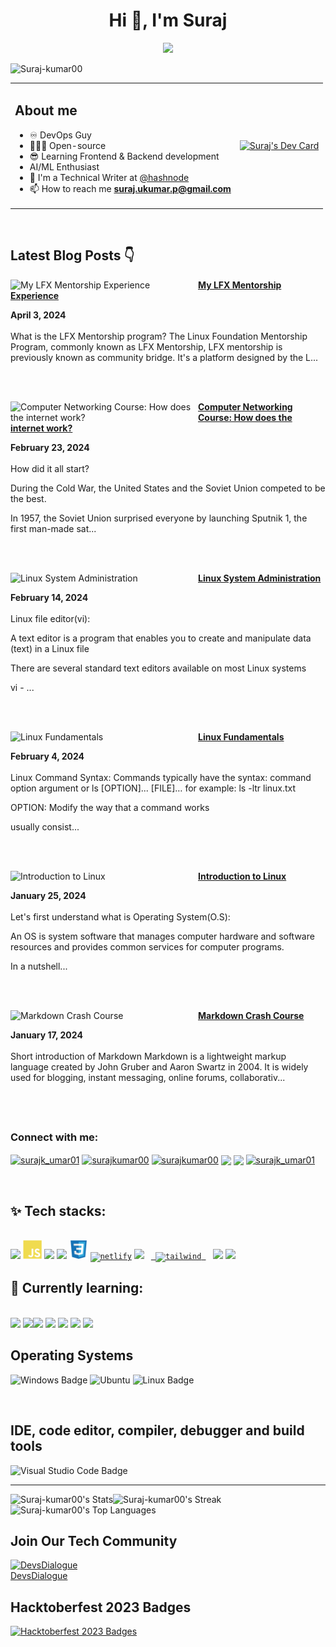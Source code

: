 <!-- This is the Header Banner of my profile -->

<!--![GihubBanner](https://github.com/Suraj-kumar00/Suraj-kumar00/blob/main/Gtihub_Banner.png)-->

<!-- This is my name -->

<h1 align="center">Hi 👋, I'm Suraj</h1>

<!-- This is Typing SVG -->

<p align="center">
  <a href="https://git.io/typing-svg"><img src="https://readme-typing-svg.demolab.com?font=Fira+Code&duration=3000&pause=1000&color=00D9F7&center=true&vCenter=true&width=435&lines=DevOps+Guy;Open-Source;Development;"></a>
</p>

<!-- Visitors counter -->

<p align="left" > <img src="https://komarev.com/ghpvc/?username=Suraj-kumar00&label=Profile%20views&color=0e75b6&style=flat" alt="Suraj-kumar00" /> </p>

<!-- This is about me -->
  <table>
   <tr>
    <td>

## About me 
- ♾️ DevOps Guy
- 🧑🏻‍💻 Open-source
- 😎 Learning Frontend & Backend development
- AI/ML Enthusiast
- 📝 I'm a Technical Writer at [@hashnode](https://surajk00.hashnode.dev/)
- 📫 How to reach me **suraj.ukumar.p@gmail.com**
</td>
<td>
<a align="center"  href="https://app.daily.dev/Surajkumar00"><img src="https://api.daily.dev/devcards/3ffdf10c31754b0b8990e50630821fca.png?r=57l" width="400" alt="Suraj's Dev Card"/></a>
   </td>
  </tr>
 </table>

<br>

<!-- Read the blogs here on my hashnode profile -->

## Latest Blog Posts 👇
<!-- HASHNODE_BLOG:START -->
<p align="left"><a href="https://surajk00.hashnode.dev/my-lfx-mentorship-experience" title="My LFX Mentorship Experience"><img src="https://cdn.hashnode.com/res/hashnode/image/upload/v1711358788030/c94476af-9de9-48e8-a773-7871e9355d0f.png" alt="My LFX Mentorship Experience" width="300px" align="left" /></a><a href="https://surajk00.hashnode.dev/my-lfx-mentorship-experience" title="My LFX Mentorship Experience"><strong>My LFX Mentorship Experience</strong></a><div><strong>April 3, 2024</strong></div><br/>What is the LFX Mentorship program?
The Linux Foundation Mentorship Program, commonly known as LFX Mentorship, LFX mentorship is previously known as community bridge. It's a platform designed by the L...</p><br/><br/>

<p align="left"><a href="https://surajk00.hashnode.dev/computer-networking-course-how-does-the-internet-work" title="Computer Networking Course: How does the internet work?"><img src="https://cdn.hashnode.com/res/hashnode/image/upload/v1695924470719/00c5f7e5-fdf7-4bc8-a273-0e942d38f969.png" alt="Computer Networking Course: How does the internet work?" width="300px" align="left" /></a><a href="https://surajk00.hashnode.dev/computer-networking-course-how-does-the-internet-work" title="Computer Networking Course: How does the internet work?"><strong>Computer Networking Course: How does the internet work?</strong></a><div><strong>February 23, 2024</strong></div><br/>How did it all start?

During the Cold War, the United States and the Soviet Union competed to be the best.

In 1957, the Soviet Union surprised everyone by launching Sputnik 1, the first man-made sat...</p><br/><br/>

<p align="left"><a href="https://surajk00.hashnode.dev/linux-system-administration" title="Linux System Administration"><img src="https://cdn.hashnode.com/res/hashnode/image/upload/v1707742641126/382a52b2-65cf-45ef-9adf-6b9baf90cea3.png" alt="Linux System Administration" width="300px" align="left" /></a><a href="https://surajk00.hashnode.dev/linux-system-administration" title="Linux System Administration"><strong>Linux System Administration</strong></a><div><strong>February 14, 2024</strong></div><br/>Linux file editor(vi):

A text editor is a program that enables you to create and manipulate data (text) in a Linux file

There are several standard text editors available on most Linux systems

vi - ...</p><br/><br/>

<p align="left"><a href="https://surajk00.hashnode.dev/linux-fundamentals" title="Linux Fundamentals"><img src="https://cdn.hashnode.com/res/hashnode/image/upload/v1706640781804/61d542b1-b99f-457f-a43e-6eef795202a1.png" alt="Linux Fundamentals" width="300px" align="left" /></a><a href="https://surajk00.hashnode.dev/linux-fundamentals" title="Linux Fundamentals"><strong>Linux Fundamentals</strong></a><div><strong>February 4, 2024</strong></div><br/>Linux Command Syntax:
Commands typically have the syntax:
command option argument or
ls [OPTION]... [FILE]…
for example:
ls -ltr linux.txt

OPTION: Modify the way that a command works

usually consist...</p><br/><br/>

<p align="left"><a href="https://surajk00.hashnode.dev/introduction-to-linux" title="Introduction to Linux"><img src="https://cdn.hashnode.com/res/hashnode/image/upload/v1705775930236/ea8ef59e-ad29-4da5-89b3-f7b931641d98.png" alt="Introduction to Linux" width="300px" align="left" /></a><a href="https://surajk00.hashnode.dev/introduction-to-linux" title="Introduction to Linux"><strong>Introduction to Linux</strong></a><div><strong>January 25, 2024</strong></div><br/>Let's first understand what is Operating System(O.S):

An OS is system software that manages computer hardware and software resources and provides common services for computer programs.

In a nutshell...</p><br/><br/>

<p align="left"><a href="https://surajk00.hashnode.dev/markdown-crash-course" title="Markdown Crash Course"><img src="https://cdn.hashnode.com/res/hashnode/image/upload/v1705341450060/52e803ad-84f1-4738-b656-9c4eac6a8156.png" alt="Markdown Crash Course" width="300px" align="left" /></a><a href="https://surajk00.hashnode.dev/markdown-crash-course" title="Markdown Crash Course"><strong>Markdown Crash Course</strong></a><div><strong>January 17, 2024</strong></div><br/>Short introduction of Markdown
Markdown is a lightweight markup language created by John Gruber and Aaron Swartz in 2004. It is widely used for blogging, instant messaging, online forums, collaborativ...</p><br/><br/>


<!-- HASHNODE_BLOG:END -->


<!-- come on let's connect here -->

## <h3 align="left"> Connect with me:</h3>
<p align="left">
<a href="https://twitter.com/surajk_umar01" target="blank">
 <img align="center" src="https://img.shields.io/badge/Twitter-%231DA1F2.svg?style=for-the-badge&logo=Twitter&logoColor=white" alt="surajk_umar01" /></a>
<a href="https://linkedin.com/in/surajkumar00" target="blank"><img align="center" src="https://img.shields.io/badge/linkedin-%230077B5.svg?style=for-the-badge&logo=linkedin&logoColor=white" alt="surajkumar00" /></a>
<a href="https://discord.gg/PCmDTcz9" target="blank">
 <img align="center" src="https://img.shields.io/badge/Discord-%235865F2.svg?style=for-the-badge&logo=discord&logoColor=white" alt="surajkumar00" /></a>
<a href="https://hashnode.com/@surajkumar00" target="blank"><img align="center" src="https://img.shields.io/badge/Hashnode-2962FF?style=for-the-badge&logo=hashnode&logoColor=white" /></a>
<a href="https://www.leetcode.com/suraj-kumar00" target="blank"><img align="center" src="https://img.shields.io/badge/LeetCode-FFA116.svg?style=for-the-badge&logo=LeetCode&logoColor=white"/></a>
<a href="https://dashboard.twitch.tv/u/suraj_kumar00/home" target="blank">
 <img align="center" src="https://img.shields.io/badge/Twitch-9146FF?logo=twitch&logoColor=fff&style=for-the-badge" alt="surajk_umar01" /></a>
</p>

<!-- these are the tech stacks that I'm using currently-->

<br>

## ✨ Tech stacks:
   <br>
<code><a href="https://www.oracle.com/java/" target="_blank"><img height="30" src="https://www.vectorlogo.zone/logos/java/java-icon.svg"></a></code>
<code><a href="https://www.javascript.com/" target="_blank"><img height="30" src="https://raw.githubusercontent.com/devicons/devicon/master/icons/javascript/javascript-plain.svg"></a></code>
<code><a href="https://reactjs.org/" target="_blank"><img height="30" src="https://www.vectorlogo.zone/logos/reactjs/reactjs-icon.svg"></a></code>
<code><a href="https://www.w3schools.com/html/" target="_blank"><img height="30" src="https://www.vectorlogo.zone/logos/w3_html5/w3_html5-icon.svg"></a></code>
<code><a href="https://www.w3schools.com/css/" target="_blank"><img height="30" src="https://raw.githubusercontent.com/devicons/devicon/master/icons/css3/css3-original.svg"></a></code>
<code><a href="https://www.netlify.com/" target="_blank"><img src="https://www.vectorlogo.zone/logos/netlify/netlify-icon.svg" alt="netlify"  height="30"></a></code>
<!-- <code><a href="https://redux.js.org" target="_blank"> <img src="https://raw.githubusercontent.com/devicons/devicon/master/icons/redux/redux-original.svg" alt="redux" height="30"></a></code>
<code><a href="https://sass-lang.com" target="_blank"> <img src="https://raw.githubusercontent.com/devicons/devicon/master/icons/sass/sass-original.svg" alt="sass"  height="30"></a></code> -->
<code><a href="https://getbootstrap.com/" target="_blank"><img height="30" src="https://upload.wikimedia.org/wikipedia/commons/thumb/b/b2/Bootstrap_logo.svg/512px-Bootstrap_logo.svg.png?20210507000024"></a></code>
 <code> <a href="https://tailwindcss.com/" target="_blank"> <img src="https://www.vectorlogo.zone/logos/tailwindcss/tailwindcss-icon.svg" alt="tailwind" height="30"/> </a> </code>
<code><a href="https://nodejs.org/en/" target="_blank"><img height="30" src="https://www.vectorlogo.zone/logos/nodejs/nodejs-icon.svg"></a></code>
<code><a href="https://git-scm.com/" target="_blank"><img height="30" src="https://www.vectorlogo.zone/logos/git-scm/git-scm-icon.svg"></a></code>


<br>

<!-- these are my tech stacks that i'm Looking forward to learn -->


## 🌱 Currently learning:

<br>
<code><a href="https://go.dev/" target="_blank"><img height="30" src="https://img.shields.io/badge/Go-00ADD8?logo=go&logoColor=fff&style=for-the-badge"></a></code>
<code><a href="https://www.docker.com/" target="_blank"><img height="30" src="https://img.shields.io/badge/Docker-2496ED?logo=docker&logoColor=fff&style=for-the-badge"></a></code><code><a href="https://kubernetes.io/" target="_blank"><img height="30" src="https://img.shields.io/badge/Kubernetes-326CE5?logo=kubernetes&logoColor=fff&style=for-the-badge"></a></code>
<code><a href="https://aws.amazon.com/" target="_blank"><img height="30" src="https://img.shields.io/badge/AWS-%23FF9900.svg?style=for-the-badge&logo=amazon-aws&logoColor=white"></a></code>
<code><a href="https://www.terraform.io/" target="_blank"><img height="30" src="https://img.shields.io/badge/Terraform-7B42BC?logo=terraform&logoColor=fff&style=for-the-badge"></a></code>
<code><a href="https://www.jenkins.io/" target="_blank"><img height="30" src="https://img.shields.io/badge/Jenkins-D24939?logo=jenkins&logoColor=fff&style=for-the-badge"></a></code>
<code><a href="https://prometheus.io/docs/introduction/overview/" target="_blank"><img height="30" src="https://img.shields.io/badge/Prometheus-E6522C?logo=prometheus&logoColor=fff&style=for-the-badge"></a></code>
</details>
<br>


## Operating Systems </h3>  
![Windows Badge](https://img.shields.io/badge/Windows-0078D4?logo=windows&logoColor=fff&style=for-the-badge)
![Ubuntu](https://img.shields.io/badge/Ubuntu-E95420?logo=ubuntu&logoColor=fff&style=for-the-badge)
![Linux Badge](https://img.shields.io/badge/Linux-FCC624?logo=linux&logoColor=000&style=for-the-badge)

<br>

##  IDE, code editor, compiler, debugger and build tools  
![Visual Studio Code Badge](https://img.shields.io/badge/Visual%20Studio%20Code-007ACC?logo=visualstudiocode&logoColor=fff&style=for-the-badge)

---


![Suraj-kumar00's Stats](https://github-readme-stats.vercel.app/api?username=Suraj-kumar00&theme=tokyonight&show_icons=true&hide_border=true&count_private=false)![Suraj-kumar00's Streak](https://github-readme-streak-stats.herokuapp.com/?user=Suraj-kumar00&theme=tokyonight&hide_border=true)
![Suraj-kumar00's Top Languages](https://github-readme-stats.vercel.app/api/top-langs/?username=Suraj-kumar00&theme=tokyonight&show_icons=true&hide_border=true&layout=compact)







<!--This section is for DevsDailogue community Discord joining page-->

## Join Our Tech Community

<p align="left">
  <a href="https://discord.com/invite/xmM3cQUSyF">
    <img src="https://github.com/yash02k3/GITM_TechFest/blob/yash/contributer/assets/logo/DevsDialogue%20Logo.png" alt="DevsDialogue" width="200px" height="200px">
    <br>
    DevsDialogue
  </a>
</p>










<!--Hacktoberfest 2023 Badges-->

## Hacktoberfest 2023 Badges

[![Hacktoberfest 2023 Badges](https://holopin.me/surajkumar00)](https://holopin.io/@surajkumar00)

<!--Hacktoberfest 2023 Badges ends here-->


<!-- This is LeetCode Stats-->
<!--![](https://leetcard.jacoblin.cool/Suraj-kumar00?ext=heatmap)-->
